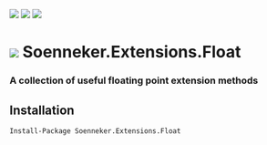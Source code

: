 [![](https://img.shields.io/nuget/v/Soenneker.Extensions.Float.svg?style=for-the-badge)](https://www.nuget.org/packages/Soenneker.Extensions.Float/)
[![](https://img.shields.io/github/actions/workflow/status/soenneker/soenneker.extensions.float/publish-package.yml?style=for-the-badge)](https://github.com/soenneker/soenneker.extensions.float/actions/workflows/publish-package.yml)
[![](https://img.shields.io/nuget/dt/Soenneker.Extensions.Float.svg?style=for-the-badge)](https://www.nuget.org/packages/Soenneker.Extensions.Float/)

# ![](https://user-images.githubusercontent.com/4441470/224455560-91ed3ee7-f510-4041-a8d2-3fc093025112.png) Soenneker.Extensions.Float
### A collection of useful floating point extension methods

## Installation

```
Install-Package Soenneker.Extensions.Float
```
